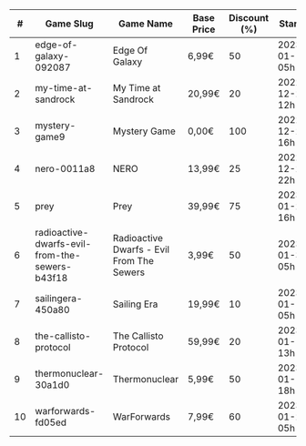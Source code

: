 |#|Game Slug|Game Name|Base Price|Discount (%)|Starts|Ends|
|---|---|---|---|---|---|---|
|1|edge-of-galaxy-092087|Edge Of Galaxy|6,99€|50|2023-01-10 05h|2023-01-17 05h|
|2|my-time-at-sandrock|My Time at Sandrock|20,99€|20|2022-12-23 12h|2023-01-06 12h|
|3|mystery-game9|Mystery Game|0,00€|100|2022-12-23 16h|2022-12-24 16h|
|4|nero-0011a8|NERO|13,99€|25|2022-12-23 22h|2022-12-30 22h|
|5|prey|Prey|39,99€|75|2023-01-24 16h|2023-01-31 16h|
|6|radioactive-dwarfs-evil-from-the-sewers-b43f18|Radioactive Dwarfs - Evil From The Sewers|3,99€|50|2023-01-31 05h|2023-02-07 05h|
|7|sailingera-450a80|Sailing Era|19,99€|10|2023-01-12 05h|2023-01-19 05h|
|8|the-callisto-protocol|The Callisto Protocol|59,99€|20|2023-01-12 13h|2023-01-19 13h|
|9|thermonuclear-30a1d0|Thermonuclear|5,99€|50|2023-01-17 18h|2023-01-24 18h|
|10|warforwards-fd05ed|WarForwards|7,99€|60|2023-01-24 05h|2023-01-31 05h|
